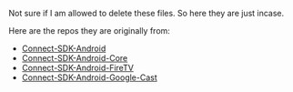 Not sure if I am allowed to delete these files.  So here they are just incase.

Here are the repos they are originally from:

* [Connect-SDK-Android](https://github.com/miloproductionsinc/Connect-SDK-Android/tree/c60006cfe2041307439635db4a0c897a7ef49cfa)
* [Connect-SDK-Android-Core](https://github.com/miloproductionsinc/Connect-SDK-Android-Core/tree/528e3e7c8dcb4afc26853c48658a986de974fdb3)
* [Connect-SDK-Android-FireTV](https://github.com/miloproductionsinc/Connect-SDK-Android-FireTV/tree/debc336594f6228dbcea643d89a10e11fece757d)
* [Connect-SDK-Android-Google-Cast](https://github.com/miloproductionsinc/Connect-SDK-Android-Google-Cast/commit/91818479a610840a0797de28f376e687173d61a7)